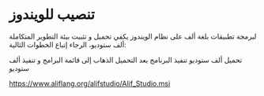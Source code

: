 # تنصيب للويندوز

لبرمجة تطبيقات بلغة ألف على نظام الويندوز يكفي تحميل و تثبيت بيئة التطوير المتكاملة ألف ستوديو، الرجاء إتباع الخطوات الثالية:

تحميل ألف ستوديو
تنفيذ البرنامج بعد التحميل
الذهاب إلى قائمة البرامج و تنفيذ ألف ستوديو

https://www.aliflang.org/alifstudio/Alif_Studio.msi
